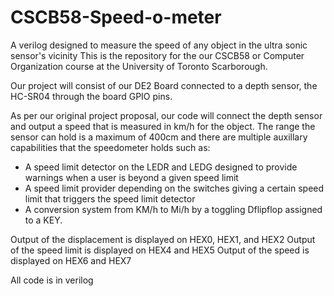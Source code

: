 # CSCB58-Speed-o-meter
A verilog designed to measure the speed of any object in the ultra sonic sensor's vicinity
This is the repository for the our CSCB58 or Computer Organization course at the University of Toronto Scarborough.

Our project will consist of our DE2 Board connected to a depth sensor, the HC-SR04 through the board GPIO pins.

As per our original project proposal, our code will connect the depth sensor and output a speed that is measured in km/h for the object. The range the sensor can hold is a maximum of 400cm and there are multiple auxillary capabilities that the speedometer holds such as:
  - A speed limit detector on the LEDR and LEDG designed to provide warnings when a user is beyond a given speed limit
  - A speed limit provider depending on the switches giving a certain speed limit that triggers the speed limit detector
  - A conversion system from KM/h to Mi/h by a toggling Dflipflop assigned to a KEY.

Output of the displacement is displayed on HEX0, HEX1, and HEX2
Output of the speed limit is displayed on HEX4 and HEX5
Output of the speed is displayed on HEX6 and HEX7

All code is in verilog


